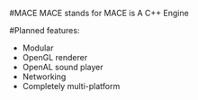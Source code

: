 #MACE
MACE stands for MACE is A C++ Engine

#Planned features:
* Modular
* OpenGL renderer
* OpenAL sound player
* Networking
* Completely multi-platform


